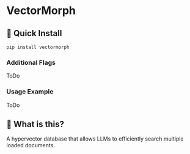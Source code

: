 # VectorMorph

## 🚀 Quick Install

```pip install vectormorph```

### Additional Flags

ToDo

### Usage Example

ToDo

## 🤔 What is this?

A hypervector database that allows LLMs to efficiently search multiple loaded documents.